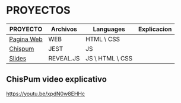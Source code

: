 # PROYECTOS
| PROYECTO | Archivos | Languages | Explicacion |
| -------- | -------- | --------- | ----------- |
| [Pagina Web](https://github.com/z3r0nvs/proyect/tree/gh-pages/PAGES_PROYECT) | WEB | HTML \ CSS | |
| [Chispum](https://github.com/z3r0nvs/proyect/tree/gh-pages/JEST_PROYECTS) | JEST | JS |  |
| [Slides](https://github.com/z3r0nvs/proyect) | REVEAL.JS | JS \ HTML \ CSS | |
## ChisPum video explicativo
https://youtu.be/xpdN0w8EHHc
